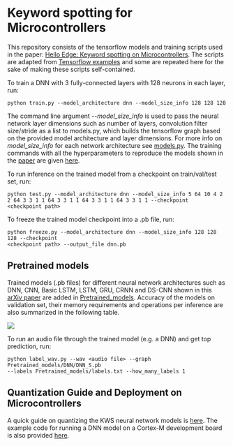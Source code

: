 # Keyword spotting for Microcontrollers 

This repository consists of the tensorflow models and training scripts used 
in the paper: 
[Hello Edge: Keyword spotting on Microcontrollers](https://arxiv.org/pdf/1711.07128.pdf). 
The scripts are adapted from [Tensorflow examples](https://github.com/tensorflow/tensorflow/tree/master/tensorflow/examples/speech_commands) 
and some are repeated here for the sake of making these scripts self-contained.

To train a DNN with 3 fully-connected layers with 128 neurons in each layer, run:

```
python train.py --model_architecture dnn --model_size_info 128 128 128 
```
The command line argument *--model_size_info* is used to pass the neural network layer
dimensions such as number of layers, convolution filter size/stride as a list to models.py, 
which builds the tensorflow graph based on the provided model architecture 
and layer dimensions. 
For more info on *model_size_info* for each network architecture see 
[models.py](models.py).
The training commands with all the hyperparameters to reproduce the models shown in the 
[paper](https://arxiv.org/pdf/1711.07128.pdf) are given [here](train_commands.txt).

To run inference on the trained model from a checkpoint on train/val/test set, run:
```
python test.py --model_architecture dnn --model_size_info 5 64 10 4 2 2 64 3 3 1 1 64 3 3 1 1 64 3 3 1 1 64 3 3 1 1 --checkpoint 
<checkpoint path>
```

To freeze the trained model checkpoint into a .pb file, run:
```
python freeze.py --model_architecture dnn --model_size_info 128 128 128 --checkpoint 
<checkpoint path> --output_file dnn.pb
```

## Pretrained models

Trained models (.pb files) for different neural network architectures such as DNN,
CNN, Basic LSTM, LSTM, GRU, CRNN and DS-CNN shown in 
this [arXiv paper](https://arxiv.org/pdf/1711.07128.pdf) are added in 
[Pretrained_models](Pretrained_models). Accuracy of the models on validation set, 
their memory requirements and operations per inference are also summarized in the 
following table.

<img src="https://user-images.githubusercontent.com/34459978/34018008-0451ef9a-e0dd-11e7-9661-59e4fb4a8347.png">

To run an audio file through the trained model (e.g. a DNN) and get top prediction, 
run:
```
python label_wav.py --wav <audio file> --graph Pretrained_models/DNN/DNN_S.pb 
--labels Pretrained_models/labels.txt --how_many_labels 1
```

## Quantization Guide and Deployment on Microcontrollers

A quick guide on quantizing the KWS neural network models is [here](Deployment/Quant_guide.md). 
The example code for running a DNN model on a Cortex-M development board is also provided [here](Deployment). 

